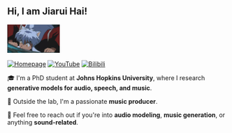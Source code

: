 <h2>Hi, I am Jiarui Hai!</h2>
<img src="犬夜叉.gif" alt="Logo" width="120"/>

[![Homepage](https://img.shields.io/badge/Homepage-000000?logo=github&logoColor=white&style=flat-square)](https://haidog-yaqub.github.io)
[![YouTube](https://img.shields.io/badge/YouTube-FF0000?logo=youtube&logoColor=white&style=flat-square)](https://www.youtube.com/@higobeatz)
[![Bilibili](https://img.shields.io/badge/Bilibili-00A1D6?logo=bilibili&logoColor=white&style=flat-square)](https://space.bilibili.com/182484522)

🎓 I'm a PhD student at **Johns Hopkins University**, where I research **generative models for audio, speech, and music**.

🎹 Outside the lab, I'm a passionate **music producer**.

💬 Feel free to reach out if you're into **audio modeling**, **music generation**, or anything **sound-related**.

